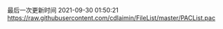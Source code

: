 最后一次更新时间 2021-09-30 01:50:21
https://raw.githubusercontent.com/cdlaimin/FileList/master/PACList.pac

